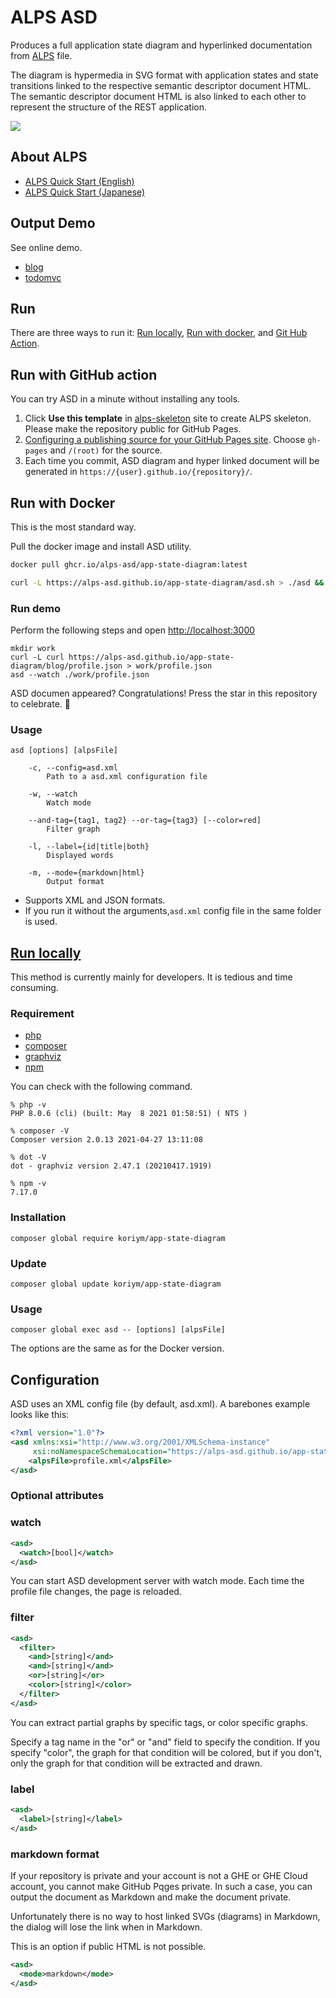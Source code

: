 # ALPS ASD

Produces a full application state diagram and hyperlinked documentation from [ALPS](http://alps.io/) file.

The diagram is hypermedia in SVG format with application states and state transitions linked to the respective semantic descriptor document HTML. The semantic descriptor document HTML is also linked to each other to represent the structure of the REST application.

<a href="https://alps-asd.github.io/app-state-diagram/blog/profile.svg"><img src="https://alps-asd.github.io/app-state-diagram/blog/profile.svg"></a>

## About ALPS

* [ALPS Quick Start (English)](https://hackmd.io/@koriym/quick-start-en)
* [ALPS Quick Start (Japanese)](https://hackmd.io/@koriym/quick-start)

## Output Demo

See online demo.

* [blog](https://alps-asd.github.io/app-state-diagram/blog/)
* [todomvc](https://alps-asd.github.io/app-state-diagram/todomvc/)

## Run

There are three ways to run it: [Run locally](#run-locally),  [Run with docker](#docker), and [Git Hub Action](https://github.com/koriym/asd-action).

## Run with GitHub action

You can try ASD in a minute without installing any tools.

1. Click **Use this template** in [alps-skeleton](https://github.com/koriym/alps-skeleton) site to create ALPS skeleton. Please make the repository public for GitHub Pages. 
2. [Configuring a publishing source for your GitHub Pages site](https://docs.github.com/en/pages/getting-started-with-github-pages/configuring-a-publishing-source-for-your-github-pages-site). Choose `gh-pages` and `/(root)` for the source.
3. Each time you commit, ASD diagram and hyper linked document will be generated in `https://{user}.github.io/{repository}/`.

## <a name="docker">Run with Docker</a>

This is the most standard way.

Pull the docker image and install ASD utility.

```bash
docker pull ghcr.io/alps-asd/app-state-diagram:latest
```

```bash
curl -L https://alps-asd.github.io/app-state-diagram/asd.sh > ./asd && chmod +x ./asd && sudo mv ./asd /usr/local/bin
```

### Run demo

Perform the following steps and open [http://localhost:3000](http://localhost:3000)


```
mkdir work
curl -L curl https://alps-asd.github.io/app-state-diagram/blog/profile.json > work/profile.json
asd --watch ./work/profile.json
```

ASD documen appeared? Congratulations! Press the star in this repository to celebrate. 🌟

### Usage

```
asd [options] [alpsFile]

    -c, --config=asd.xml
        Path to a asd.xml configuration file

    -w, --watch
        Watch mode

    --and-tag={tag1, tag2} --or-tag={tag3} [--color=red]
        Filter graph

    -l, --label={id|title|both}
        Displayed words

    -m, --mode={markdown|html}
        Output format
```

* Supports XML and JSON formats.
* If you run it without the arguments,`asd.xml` config file in the same folder is used.


## [Run locally](#run-locally)

This method is currently mainly for developers.
It is tedious and time consuming.

### Requirement

* [php](https://www.php.net/manual/en/install.php)
* [composer](https://getcomposer.org/)
* [graphviz](https://graphviz.org/download/)
* [npm](https://nodejs.org/en/download/)


You can check with the following command.

```
% php -v
PHP 8.0.6 (cli) (built: May  8 2021 01:58:51) ( NTS )

% composer -V
Composer version 2.0.13 2021-04-27 13:11:08

% dot -V    
dot - graphviz version 2.47.1 (20210417.1919)

% npm -v
7.17.0
```

### Installation

```
composer global require koriym/app-state-diagram
```

### Update

```
composer global update koriym/app-state-diagram
```

### Usage

```
composer global exec asd -- [options] [alpsFile]
```

The options are the same as for the Docker version.

## Configuration

ASD uses an XML config file (by default, asd.xml). A barebones example looks like this:

```xml
<?xml version="1.0"?>
<asd xmlns:xsi="http://www.w3.org/2001/XMLSchema-instance"
     xsi:noNamespaceSchemaLocation="https://alps-asd.github.io/app-state-diagram/asd.xsd">
    <alpsFile>profile.xml</alpsFile>
</asd>
```

### Optional <asd /> attributes

### watch

```xml
<asd>
  <watch>[bool]</watch>
</asd>
```

You can start ASD development server with watch mode.
Each time the profile file changes, the page is reloaded.

### filter

```xml
<asd>
  <filter>
    <and>[string]</and>
    <and>[string]</and>
    <or>[string]</or>
    <color>[string]</color>
  </filter>
</asd>
```

You can extract partial graphs by specific tags, or color specific graphs.

Specify a tag name in the "or" or "and" field to specify the condition. If you specify "color", the graph for that condition will be colored, but if you don't, only the graph for that condition will be extracted and drawn.

### label

```xml
<asd>
  <label>[string]</label>
</asd>
```

### markdown format

If your repository is private and your account is not a GHE or GHE Cloud account, you cannot make GitHub Pqges private. In such a case, you can output the document as Markdown and make the document private.

Unfortunately there is no way to host linked SVGs (diagrams) in Markdown, the dialog will lose the link when in Markdown.

This is an option if public HTML is not possible.

```xml
<asd>
  <mode>markdown</mode>
</asd>
```
